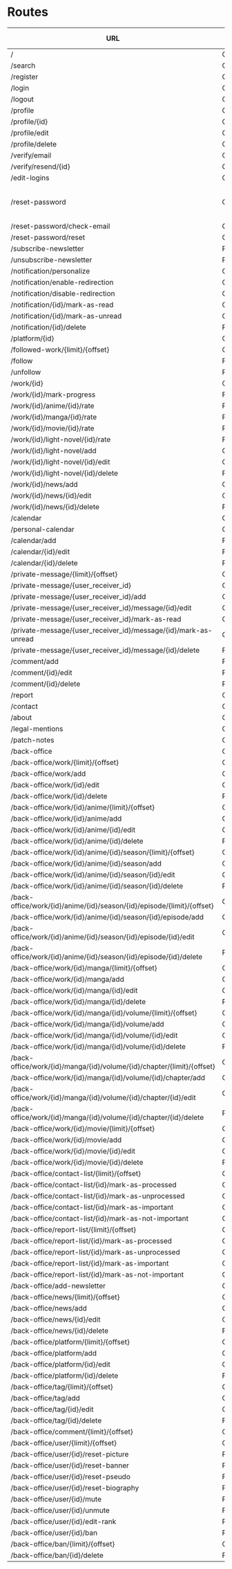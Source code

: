 # Routes

| URL | HTTPS Method | Controller | Method | Comment |
|--|--|--|--|--|
| / | GET | Main | home | |
| /search | GET/POST | Main | search | |
| /register | GET/POST | Registration | register | |
| /login | GET/POST | Security | login | |
| /logout | GET/POST | Security | logout | |
| /profile | GET | User | profile | |
| /profile/{id} | GET | User | profile | |
| /profile/edit | GET/POST | User | editProfile | |
| /profile/delete | GET/POST | User | delete | |
| /verify/email | GET | Registration | verifyUserEmail | |
| /verify/resend/{id} | GET | Registration | resendVerifyEmail | |
| /edit-logins | GET/POST | User | editLogins | |
| /reset-password | GET/POST | ResetPassword | request | Sends a mail to the given mail |
| /reset-password/check-email | GET/POST | ResetPassword | checkEmail | |
| /reset-password/reset | GET/POST | ResetPassword | reset | |
| /subscribe-newsletter | POST | User | subscribeNewsletter | |
| /unsubscribe-newsletter | POST | User | unsubscribeNewsletter | |
| /notification/personalize | GET/POST | User | personalizeNotification | |
| /notification/enable-redirection | GET | User | enableRedirection | |
| /notification/disable-redirection | GET | User | disableRedirection | |
| /notification/{id}/mark-as-read | GET | Notification | markAsRead | |
| /notification/{id}/mark-as-unread | GET | Notification | markAsUnread | |
| /notification/{id}/delete | POST | Notification | delete | |
| /platform/{id} | GET | Platform | show | |
| /followed-work/{limit}/{offset} | GET | User | listFollowedWork | |
| /follow | POST | User | follow | |
| /unfollow | POST | User | unfollow | |
| /work/{id} | GET | Work | show | |
| /work/{id}/mark-progress | POST | User | markProgress | |
| /work/{id}/anime/{id}/rate | POST | User | rate | |
| /work/{id}/manga/{id}/rate | POST | User | rate | |
| /work/{id}/movie/{id}/rate | POST | User | rate | |
| /work/{id}/light-novel/{id}/rate | POST | User | rate | |
| /work/{id}/light-novel/add | GET/POST | LightNovel | new | |
| /work/{id}/light-novel/{id}/edit | GET/POST | LightNovel | edit | |
| /work/{id}/light-novel/{id}/delete | POST | LightNovel | delete | |
| /work/{id}/news/add | GET/POST | WorkNews | new | |
| /work/{id}/news/{id}/edit | GET/POST | WorkNews | edit | |
| /work/{id}/news/{id}/delete | POST | WorkNews | delete | |
| /calendar | GET | Calendar | index | |
| /personal-calendar | GET | Calendar | personalCalendar | |
| /calendar/add | POST | Calendar | new | |
| /calendar/{id}/edit | POST | Calendar | edit | |
| /calendar/{id}/delete | POST | Calendar | delete | |
| /private-message/{limit}/{offset} | GET | PrivateMessage | index | |
| /private-message/{user_receiver_id} | GET | PrivateMessage | show | |
| /private-message/{user_receiver_id}/add | GET/POST | PrivateMessage | new | |
| /private-message/{user_receiver_id}/message/{id}/edit | GET/POST | PrivateMessage | edit | |
| /private-message/{user_receiver_id}/mark-as-read | GET | PrivateMessage | markConversationAsRead | |
| /private-message/{user_receiver_id}/message/{id}/mark-as-unread | GET | PrivateMessage | markMessageAsUnread | |
| /private-message/{user_receiver_id}/message/{id}/delete | POST | PrivateMessage | delete | |
| /comment/add | POST | Comment | new | |
| /comment/{id}/edit | POST | Comment | edit | |
| /comment/{id}/delete | POST | Comment | delete | |
| /report | GET/POST | Report | new | |
| /contact | GET/POST | Contact | new | |
| /about | GET | Main | about | |
| /legal-mentions | GET | Main | legalMentions | |
| /patch-notes | GET | Main | patchNotes | |
| /back-office | GET | Main | backOffice | |
| /back-office/work/{limit}/{offset} | GET | Work | index | |
| /back-office/work/add | GET/POST | Work | new | |
| /back-office/work/{id}/edit | GET/POST | Work | edit | |
| /back-office/work/{id}/delete | POST | Work | delete | |
| /back-office/work/{id}/anime/{limit}/{offset} | GET | Anime | index | |
| /back-office/work/{id}/anime/add | GET/POST | Anime | new | |
| /back-office/work/{id}/anime/{id}/edit | GET/POST | Anime | edit | |
| /back-office/work/{id}/anime/{id}/delete | POST | Anime | delete | |
| /back-office/work/{id}/anime/{id}/season/{limit}/{offset} | GET | Season | index | |
| /back-office/work/{id}/anime/{id}/season/add | GET/POST | Season | new | |
| /back-office/work/{id}/anime/{id}/season/{id}/edit | GET/POST | Season | edit | |
| /back-office/work/{id}/anime/{id}/season/{id}/delete | POST | Season | delete | |
| /back-office/work/{id}/anime/{id}/season/{id}/episode/{limit}/{offset} | GET | Episode | index | |
| /back-office/work/{id}/anime/{id}/season/{id}/episode/add | GET/POST | Episode | new | |
| /back-office/work/{id}/anime/{id}/season/{id}/episode/{id}/edit | GET/POST | Episode | edit | |
| /back-office/work/{id}/anime/{id}/season/{id}/episode/{id}/delete | POST | Episode | delete | |
| /back-office/work/{id}/manga/{limit}/{offset} | GET | Manga | index | |
| /back-office/work/{id}/manga/add | GET/POST | Manga | new | |
| /back-office/work/{id}/manga/{id}/edit | GET/POST | Manga | edit | |
| /back-office/work/{id}/manga/{id}/delete | POST | Manga | delete | |
| /back-office/work/{id}/manga/{id}/volume/{limit}/{offset} | GET | Volume | index | |
| /back-office/work/{id}/manga/{id}/volume/add | GET/POST | Volume | new | |
| /back-office/work/{id}/manga/{id}/volume/{id}/edit | GET/POST | Volume | edit | |
| /back-office/work/{id}/manga/{id}/volume/{id}/delete | POST | Volume | delete | |
| /back-office/work/{id}/manga/{id}/volume/{id}/chapter/{limit}/{offset} | GET | Chapter | index | |
| /back-office/work/{id}/manga/{id}/volume/{id}/chapter/add | GET/POST | Chapter | new | |
| /back-office/work/{id}/manga/{id}/volume/{id}/chapter/{id}/edit | GET/POST | Chapter | edit | |
| /back-office/work/{id}/manga/{id}/volume/{id}/chapter/{id}/delete | POST | Chapter | delete | |
| /back-office/work/{id}/movie/{limit}/{offset} | GET | Movie | index | |
| /back-office/work/{id}/movie/add | GET/POST | Movie | new | |
| /back-office/work/{id}/movie/{id}/edit | GET/POST | Movie | edit | |
| /back-office/work/{id}/movie/{id}/delete | POST | Movie | delete | |
| /back-office/contact-list/{limit}/{offset} | GET | Contact | index | |
| /back-office/contact-list/{id}/mark-as-processed | GET | Contact | markAsProcessed | |
| /back-office/contact-list/{id}/mark-as-unprocessed | GET | Contact | markAsUnprocessed | |
| /back-office/contact-list/{id}/mark-as-important | GET | Contact | markAsImportant | |
| /back-office/contact-list/{id}/mark-as-not-important | GET | Contact | markAsNotImportant | |
| /back-office/report-list/{limit}/{offset} | GET | Report | index | |
| /back-office/report-list/{id}/mark-as-processed | GET | Report | markAsProcessed | |
| /back-office/report-list/{id}/mark-as-unprocessed | GET | Report | markAsUnprocessed | |
| /back-office/report-list/{id}/mark-as-important | GET | Report | markAsImportant | |
| /back-office/report-list/{id}/mark-as-not-important | GET | Report | markAsNotImportant | |
| /back-office/add-newsletter | GET/POST | Newsletter | new | |
| /back-office/news/{limit}/{offset} | GET | News | index | |
| /back-office/news/add | GET/POST | News | new | |
| /back-office/news/{id}/edit | GET/POST | News | edit | |
| /back-office/news/{id}/delete | POST | News | delete | |
| /back-office/platform/{limit}/{offset} | GET | Platform | index | |
| /back-office/platform/add | GET/POST | Platform | new | |
| /back-office/platform/{id}/edit | GET/POST | Platform | edit | |
| /back-office/platform/{id}/delete | POST | Platform | delete | |
| /back-office/tag/{limit}/{offset} | GET | Tag | index | |
| /back-office/tag/add | GET/POST | Tag | new | |
| /back-office/tag/{id}/edit | GET/POST | Tag | edit | |
| /back-office/tag/{id}/delete | POST | Tag | delete | |
| /back-office/comment/{limit}/{offset} | GET | Comment | index | |
| /back-office/user/{limit}/{offset} | GET | User | index | |
| /back-office/user/{id}/reset-picture | POST | User | manage | |
| /back-office/user/{id}/reset-banner | POST | User | manage | |
| /back-office/user/{id}/reset-pseudo | POST | User | manage | |
| /back-office/user/{id}/reset-biography | POST | User | manage | |
| /back-office/user/{id}/mute | POST | User | manage | |
| /back-office/user/{id}/unmute | POST | User | manage | |
| /back-office/user/{id}/edit-rank | POST | User | manage | |
| /back-office/user/{id}/ban | POST | User | manage | |
| /back-office/ban/{limit}/{offset} | GET/POST | Ban | index | |
| /back-office/ban/{id}/delete | POST | Ban | delete | |
